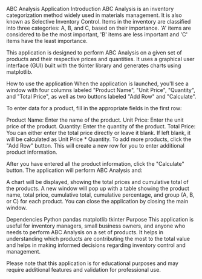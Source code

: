 ABC Analysis Application
Introduction
ABC Analysis is an inventory categorization method widely used in materials management. It is also known as Selective Inventory Control. Items in the inventory are classified into three categories: A, B, and C, based on their importance. 'A' items are considered to be the most important, 'B' items are less important and 'C' items have the least importance.

This application is designed to perform ABC Analysis on a given set of products and their respective prices and quantities. It uses a graphical user interface (GUI) built with the tkinter library and generates charts using matplotlib.

How to use the application
When the application is launched, you'll see a window with four columns labeled "Product Name", "Unit Price", "Quantity", and "Total Price", as well as two buttons labeled "Add Row" and "Calculate".

To enter data for a product, fill in the appropriate fields in the first row:

Product Name: Enter the name of the product.
Unit Price: Enter the unit price of the product.
Quantity: Enter the quantity of the product.
Total Price: You can either enter the total price directly or leave it blank. If left blank, it will be calculated as Unit Price * Quantity.
To add more products, click the "Add Row" button. This will create a new row for you to enter additional product information.

After you have entered all the product information, click the "Calculate" button. The application will perform ABC Analysis and:

A chart will be displayed, showing the total prices and cumulative total of the products.
A new window will pop up with a table showing the product name, total price, cumulative total, cumulative percentage, and group (A, B, or C) for each product.
You can close the application by closing the main window.

Dependencies
Python
pandas
matplotlib
tkinter
Purpose
This application is useful for inventory managers, small business owners, and anyone who needs to perform ABC Analysis on a set of products. It helps in understanding which products are contributing the most to the total value and helps in making informed decisions regarding inventory control and management.

Please note that this application is for educational purposes and may require additional features and validation for professional use.
